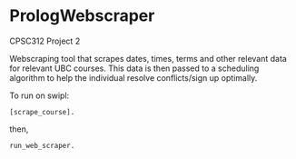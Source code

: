 # PrologWebscraper

CPSC312 Project 2

Webscraping tool that scrapes dates, times, terms and other relevant data for relevant UBC courses. 
This data is then passed to a scheduling algorithm to help the individual resolve conflicts/sign up optimally.

To run on swipl: 

`[scrape_course].`

then,

`run_web_scraper.`
